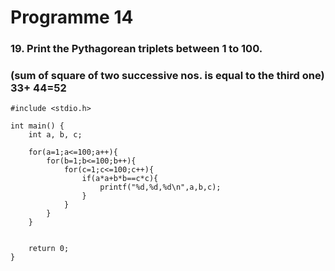 # Programme 14

### 19.	Print the Pythagorean triplets between 1 to 100. 
### (sum of square of two successive nos. is equal to the third one) 33+ 44=52 

```
#include <stdio.h>

int main() {
    int a, b, c;
    
    for(a=1;a<=100;a++){
        for(b=1;b<=100;b++){
            for(c=1;c<=100;c++){
                if(a*a+b*b==c*c){
                    printf("%d,%d,%d\n",a,b,c);
                }
            }
        }
    }
  

    return 0;
}
```
